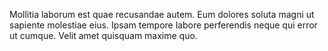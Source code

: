Mollitia laborum est quae recusandae autem. Eum dolores soluta magni ut sapiente molestiae eius. Ipsam tempore labore perferendis neque qui error ut cumque. Velit amet quisquam maxime quo.